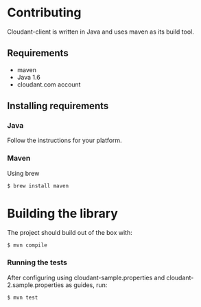 Contributing
=======

Cloudant-client is written in Java and uses maven as its build tool.


## Requirements

- maven
- Java 1.6
- cloudant.com account


## Installing requirements

### Java

Follow the instructions for your platform.

### Maven

Using brew

```bash
$ brew install maven
```

# Building the library

The project should build out of the box with:

```bash
$ mvn compile
```

### Running the tests

After configuring using cloudant-sample.properties and
cloudant-2.sample.properties as guides, run:

```bash
$ mvn test
```
